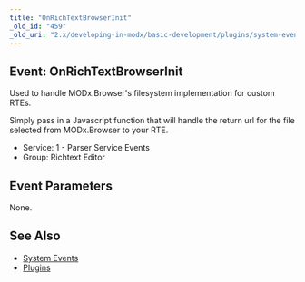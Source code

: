 ```yaml
---
title: "OnRichTextBrowserInit"
_old_id: "459"
_old_uri: "2.x/developing-in-modx/basic-development/plugins/system-events/onrichtextbrowserinit"
---
```


## Event: OnRichTextBrowserInit

Used to handle MODx.Browser's filesystem implementation for custom RTEs.

Simply pass in a Javascript function that will handle the return url for the file selected from MODx.Browser to your RTE.

- Service: 1 - Parser Service Events
- Group: Richtext Editor

## Event Parameters

None.

## See Also

- [System Events](extending-modx/plugins/system-events "System Events")
- [Plugins](extending-modx/plugins "Plugins")
